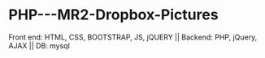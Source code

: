 # PHP---MR2-Dropbox-Pictures
Front end: HTML, CSS, BOOTSTRAP, JS, jQUERY || Backend: PHP, jQuery, AJAX || DB: mysql
